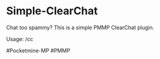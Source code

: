 # Simple-ClearChat
Chat too spammy? This is a simple PMMP ClearChat plugin. 

Usage: /cc

#Pocketmine-MP
#PMMP
